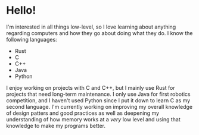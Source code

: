 # Hello!

I'm interested in all things low-level, so I love learning about anything regarding computers and how they go about doing what they do. I know the following languages:

* Rust
* C
* C++
* Java
* Python

I enjoy working on projects with C and C++, but I mainly use Rust for projects that need long-term maintenance. I only use Java for first robotics competition, and I haven't used Python since I put it down to learn C as my second language. I'm currently working on improving my overall knowledge of design patters and good practices as well as deepening my understanding of how memory works at a *very* low level and using that knowledge to make my programs better.
